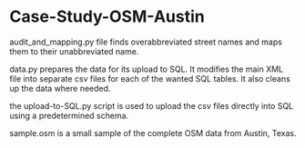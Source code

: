 # Case-Study-OSM-Austin

audit_and_mapping.py file finds overabbreviated street names and maps them to their unabbreviated name.

data.py prepares the data for its upload to SQL. It modifies the main XML file into separate csv files for each of the wanted SQL tables.
It also cleans up the data where needed.

the upload-to-SQL.py script is used to upload the csv files directly into SQL using a predetermined schema.

sample.osm is a small sample of the complete OSM data from Austin, Texas.
